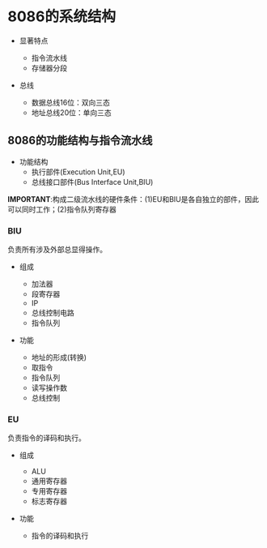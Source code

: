 # 8086的系统结构

- 显著特点
  - 指令流水线
  - 存储器分段

- 总线
  - 数据总线16位：双向三态
  - 地址总线20位：单向三态

## 8086的功能结构与指令流水线

- 功能结构
    - 执行部件(Execution Unit,EU)
    - 总线接口部件(Bus Interface Unit,BIU)

**IMPORTANT**:构成二级流水线的硬件条件：(1)EU和BIU是各自独立的部件，因此可以同时工作；(2)指令队列寄存器


### BIU

负责所有涉及外部总显得操作。

- 组成
  - 加法器
  - 段寄存器
  - IP
  - 总线控制电路
  - 指令队列

- 功能
  - 地址的形成(转换)
  - 取指令
  - 指令队列
  - 读写操作数
  - 总线控制

### EU

负责指令的译码和执行。

- 组成
  - ALU
  - 通用寄存器
  - 专用寄存器
  - 标志寄存器

- 功能
  - 指令的译码和执行
